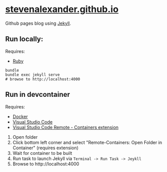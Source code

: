 # [stevenalexander.github.io](http://stevenalexander.github.io/)

Github pages blog using [Jekyll](https://jekyllrb.com/).

## Run locally:

Requires:
- [Ruby](https://www.ruby-lang.org/en/)

```
bundle
bundle exec jekyll serve
# browse to http://localhost:4000
```

## Run in devcontainer

Requires:
- [Docker](https://www.docker.com/)
- [Visual Studio Code](https://code.visualstudio.com/)
- [Visual Studio Code Remote - Containers extension](https://code.visualstudio.com/docs/remote/containers)

1. Open folder
2. Click bottom left corner and select "Remote-Containers: Open Folder in Container" (requires extension)
3. Wait for container to be built
4. Run task to launch Jekyll via `Terminal -> Run Task -> Jeykll`
5. Browse to http://localhost:4000